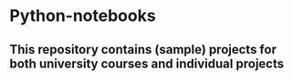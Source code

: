 # Python-notebooks
## This repository contains (sample) projects for both university courses and individual projects
